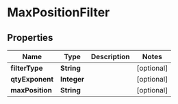 

# MaxPositionFilter


## Properties

| Name | Type | Description | Notes |
|------------ | ------------- | ------------- | -------------|
|**filterType** | **String** |  |  [optional] |
|**qtyExponent** | **Integer** |  |  [optional] |
|**maxPosition** | **String** |  |  [optional] |



